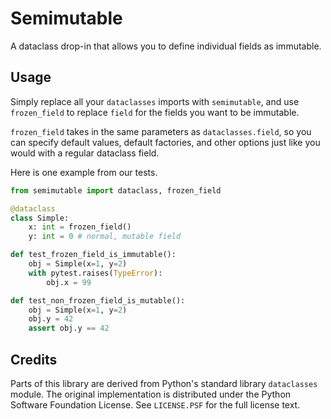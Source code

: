 # Semimutable

A dataclass drop-in that allows you to define individual fields as immutable.

## Usage

Simply replace all your `dataclasses` imports with `semimutable`, and use `frozen_field` to replace `field` for the fields you want to be immutable.

`frozen_field` takes in the same parameters as `dataclasses.field`, so you can specify default values, default factories, and other options just like you would with a regular dataclass field.

Here is one example from our tests.

```python
from semimutable import dataclass, frozen_field

@dataclass
class Simple:
    x: int = frozen_field()
    y: int = 0 # normal, mutable field

def test_frozen_field_is_immutable():
    obj = Simple(x=1, y=2)
    with pytest.raises(TypeError):
        obj.x = 99

def test_non_frozen_field_is_mutable():
    obj = Simple(x=1, y=2)
    obj.y = 42
    assert obj.y == 42
```

## Credits

Parts of this library are derived from Python's standard library `dataclasses` module. The original implementation is distributed under the Python Software Foundation License. See `LICENSE.PSF` for the full license text.